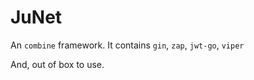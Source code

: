 # JuNet

An `combine` framework. It contains `gin`, `zap`, `jwt-go`, `viper`

And, out of box to use.